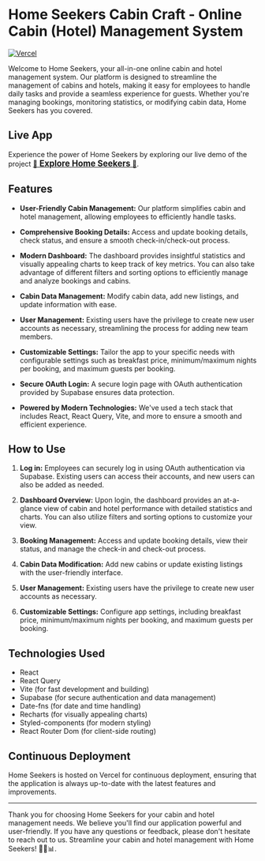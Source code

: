 # Home Seekers Cabin Craft - Online Cabin (Hotel) Management System

[![Vercel](https://therealsujitk-vercel-badge.vercel.app/?app=the-wild-oasis-rahuljsaliaan)](https://vercel.com/rahul-js-projects/the-wild-oasis/ENBFeWK9EeRSABVmxgbtJvnGeAzG)

Welcome to Home Seekers, your all-in-one online cabin and hotel management system. Our platform is designed to streamline the management of cabins and hotels, making it easy for employees to handle daily tasks and provide a seamless experience for guests. Whether you're managing bookings, monitoring statistics, or modifying cabin data, Home Seekers has you covered.

## Live App

Experience the power of Home Seekers by exploring our live demo of the project [🏡 <span style="font-weight: bold; text-decoration: underline; font-size: 1.2em;">Explore Home Seekers</span> 🌄](https://the-wild-oasis-rahuljsaliaan.vercel.app/).

## Features

- **User-Friendly Cabin Management:** Our platform simplifies cabin and hotel management, allowing employees to efficiently handle tasks.

- **Comprehensive Booking Details:** Access and update booking details, check status, and ensure a smooth check-in/check-out process.

- **Modern Dashboard:** The dashboard provides insightful statistics and visually appealing charts to keep track of key metrics. You can also take advantage of different filters and sorting options to efficiently manage and analyze bookings and cabins.

- **Cabin Data Management:** Modify cabin data, add new listings, and update information with ease.

- **User Management:** Existing users have the privilege to create new user accounts as necessary, streamlining the process for adding new team members.

- **Customizable Settings:** Tailor the app to your specific needs with configurable settings such as breakfast price, minimum/maximum nights per booking, and maximum guests per booking.

- **Secure OAuth Login:** A secure login page with OAuth authentication provided by Supabase ensures data protection.

- **Powered by Modern Technologies:** We've used a tech stack that includes React, React Query, Vite, and more to ensure a smooth and efficient experience.

## How to Use

1. **Log in:** Employees can securely log in using OAuth authentication via Supabase. Existing users can access their accounts, and new users can also be added as needed.

2. **Dashboard Overview:** Upon login, the dashboard provides an at-a-glance view of cabin and hotel performance with detailed statistics and charts. You can also utilize filters and sorting options to customize your view.

3. **Booking Management:** Access and update booking details, view their status, and manage the check-in and check-out process.

4. **Cabin Data Modification:** Add new cabins or update existing listings with the user-friendly interface.

5. **User Management:** Existing users have the privilege to create new user accounts as necessary.

6. **Customizable Settings:** Configure app settings, including breakfast price, minimum/maximum nights per booking, and maximum guests per booking.

## Technologies Used

- React
- React Query
- Vite (for fast development and building)
- Supabase (for secure authentication and data management)
- Date-fns (for date and time handling)
- Recharts (for visually appealing charts)
- Styled-components (for modern styling)
- React Router Dom (for client-side routing)

## Continuous Deployment

Home Seekers is hosted on Vercel for continuous deployment, ensuring that the application is always up-to-date with the latest features and improvements.

---

Thank you for choosing Home Seekers for your cabin and hotel management needs. We believe you'll find our application powerful and user-friendly. If you have any questions or feedback, please don't hesitate to reach out to us. Streamline your cabin and hotel management with Home Seekers! 🏨🌟📊.
